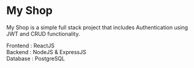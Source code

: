 # My Shop

My Shop is a simple full stack project that includes Authentication using JWT and CRUD functionality.

Frontend : ReactJS  
Backend : NodeJS & ExpressJS  
Database : PostgreSQL
